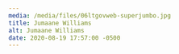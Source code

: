 ```yaml
---
media: /media/files/06ltgovweb-superjumbo.jpg
title: Jumaane Williams
alt: Jumaane Williams
date: 2020-08-19 17:57:00 -0500
---
```

